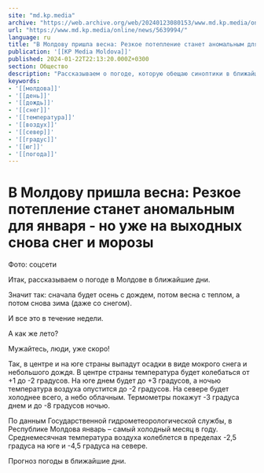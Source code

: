 ```yaml
---
site: "md.kp.media"
archive: "https://web.archive.org/web/20240123080153/www.md.kp.media/online/news/5639994/"
url: "https://www.md.kp.media/online/news/5639994/"
language: ru
title: "В Молдову пришла весна: Резкое потепление станет аномальным для января - но уже на выходных снова снег и морозы"
publication: '[[KP Media Moldova]]'
published: 2024-01-22T22:13:20.000Z+0300
section: Общество
description: "Рассказываем о погоде, которую обещаю синоптики в ближайшие дни"
keywords:
- '[[молдова]]'
- '[[день]]'
- '[[дождь]]'
- '[[снег]]'
- '[[температура]]'
- '[[воздух]]'
- '[[север]]'
- '[[градус]]'
- '[[юг]]'
- '[[погода]]'
---
```


# В Молдову пришла весна: Резкое потепление станет аномальным для января - но уже на выходных снова снег и морозы

Фото: соцсети

Итак, рассказываем о погоде в Молдове в ближайшие дни.

Значит так: сначала будет осень с дождем, потом весна с теплом, а потом снова зима (даже со снегом).

И все это в течение недели.

А как же лето?

Мужайтесь, люди, уже скоро!

Так, в центре и на юге страны выпадут осадки в виде мокрого снега и небольшого дождя. В центре страны температура будет колебаться от +1 до -2 градусов. На юге днем будет до +3 градусов, а ночью температура воздуха опустится до -2 градусов. На севере будет холоднее всего, а небо облачным. Термометры покажут -3 градуса днем и до -8 градусов ночью.

По данным Государственной гидрометеорологической службы, в Республике Молдова январь – самый холодный месяц в году. Среднемесячная температура воздуха колеблется в пределах -2,5 градуса на юге и -4,5 градуса на севере.

Прогноз погоды в ближайшие дни.